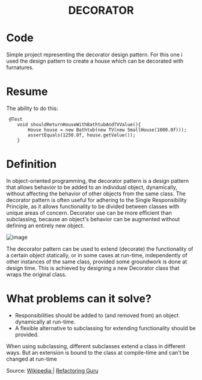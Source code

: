 <div align="center">
  <h1> DECORATOR  </h1>
</div>

# Code

Simple project representing the decorator design pattern. For this one i used the design pattern to create a house which can be decorated with furnatures.

# Resume

The ability to do this: 
```
 @Test
    void shouldReturnHouseWithBathtubAndTVValue(){
        House house = new Bathtub(new TV(new SmallHouse(1000.0f)));
        assertEquals(1250.0f, house.getValue());
    }
```
# Definition

In object-oriented programming, the decorator pattern is a design pattern that allows behavior to be added to an individual object, dynamically, without affecting the behavior of other objects from the same class. The decorator pattern is often useful for adhering to the Single Responsibility Principle, as it allows functionality to be divided between classes with unique areas of concern. Decorator use can be more efficient than subclassing, because an object's behavior can be augmented without defining an entirely new object.

![image](https://user-images.githubusercontent.com/40416044/148065299-0dcb20a4-cb09-4ab7-8e46-ae1d91c84775.png)

The decorator pattern can be used to extend (decorate) the functionality of a certain object statically, or in some cases at run-time, independently of other instances of the same class, provided some groundwork is done at design time. This is achieved by designing a new Decorator class that wraps the original class.

# What problems can it solve?

- Responsibilities should be added to (and removed from) an object dynamically at run-time.
- A flexible alternative to subclassing for extending functionality should be provided.

When using subclassing, different subclasses extend a class in different ways. But an extension is bound to the class at compile-time and can't be changed at run-time






Source: <a href="https://pt.wikipedia.org/wiki/Decorator"> Wikipedia </a> | <a href="https://refactoring.guru/pt-br/design-patterns/decorator"> Refactoring Guru </a>
